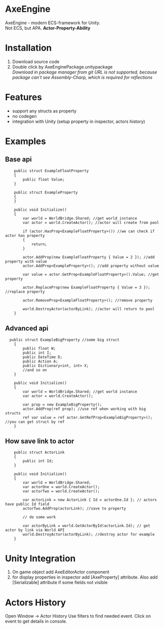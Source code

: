 # AxeEngine
AxeEngine - modern ECS-framework for Unity.  
Not ECS, but APA. **Actor-Property-Ability**

# Installation
1. Download source code
2. Double click by AxeEnginePackage.unitypackage  
*Download in package manager from git URL is not supported, because package can't see Assembly-Charp, which is required for reflections*

# Features
- support any structs as property
- no codegen
- integration with Unity (setup property in inspector, actors history)

# Examples
## Base api
```
    public struct ExampleFloatProperty
    {
        public float Value;
    }

    public struct ExampleProperty
    {
    }

    public void Initialize()
    {
        var world = WorldBridge.Shared; //get world instance
        var actor = world.CreateActor(); //actor will create from pool

        if (actor.HasProp<ExampleFloatProperty>()) //we can check if actor has property
        {
            return;
        }

        actor.AddProp(new ExampleFloatProperty { Value = 2 }); //add property with value
        actor.AddProp<ExampleProperty>(); //add property without value

        var value = actor.GetProp<ExampleFloatProperty>().Value; //get property

        actor.ReplaceProp(new ExampleFloatProperty { Value = 3 }); //replace property

        actor.RemoveProp<ExampleFloatProperty>(); //remove property
        
        world.DestroyActor(actorByLink); //actor will return to pool
    }
```
## Advanced api
```
  public struct ExampleBigProperty //some big struct
    {
        public float W;
        public int I;
        public DateTime D;
        public Action A;
        public Dictionary<int, int> X;
        //and so on
    }

    public void Initialize()
    {
        var world = WorldBridge.Shared; //get world instance
        var actor = world.CreateActor();

        var prop = new ExampleBigProperty();
        actor.AddProp(ref prop); //use ref when working with big structs
        ref var value = ref actor.GetRefProp<ExampleBigProperty>(); //you can get struct by ref
    }
```
## How save link to actor
```
    public struct ActorLink
    {
        public int Id;
    }

    public void Initialize()
    {
        var world = WorldBridge.Shared;
        var actorOne = world.CreateActor();
        var actorTwo = world.CreateActor();

        var actorLink = new ActorLink { Id = actorOne.Id }; // actors have public Id field
        actorTwo.AddProp(actorLink); //save to property

        // do some work

        var actorByLink = world.GetActorById(actorLink.Id); // get actor by link via World API
        world.DestroyActor(actorByLink); //destroy actor for example
    }
```
# Unity Integration
1. On game object add AxeEditorActor component
2. for display properties in inspector add [AxeProperty] attribute. Also add [Serializable] attribute if some fields not visible

# Actors History
Open Window -> Actor History
Use filters to find needed event. Click on event to get details in console.
